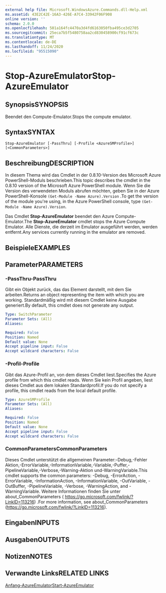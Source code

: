 ```yaml
---
external help file: Microsoft.WindowsAzure.Commands.dll-Help.xml
ms.assetid: 43E2C42E-16A3-426E-A7C4-33942F06F908
online version: ''
schema: 2.0.0
ms.openlocfilehash: 501a164fc4470a3d4fd6163050fba495ce3d2705
ms.sourcegitcommit: 25eca7b5f5480758aa2cd830458900cf91cf673c
ms.translationtype: MT
ms.contentlocale: de-DE
ms.lasthandoff: 11/24/2020
ms.locfileid: "95515090"
---
```

# <span data-ttu-id="33606-101">Stop-AzureEmulator</span><span class="sxs-lookup"><span data-stu-id="33606-101">Stop-AzureEmulator</span></span>

## <span data-ttu-id="33606-102">Synopsis</span><span class="sxs-lookup"><span data-stu-id="33606-102">SYNOPSIS</span></span>
<span data-ttu-id="33606-103">Beendet den Compute-Emulator.</span><span class="sxs-lookup"><span data-stu-id="33606-103">Stops the compute emulator.</span></span>

## <span data-ttu-id="33606-104">Syntax</span><span class="sxs-lookup"><span data-stu-id="33606-104">SYNTAX</span></span>

```
Stop-AzureEmulator [-PassThru] [-Profile <AzureSMProfile>] [<CommonParameters>]
```

## <span data-ttu-id="33606-105">Beschreibung</span><span class="sxs-lookup"><span data-stu-id="33606-105">DESCRIPTION</span></span>
<span data-ttu-id="33606-106">In diesem Thema wird das Cmdlet in der 0.8.10-Version des Microsoft Azure PowerShell-Moduls beschrieben.</span><span class="sxs-lookup"><span data-stu-id="33606-106">This topic describes the cmdlet in the 0.8.10 version of the Microsoft Azure PowerShell module.</span></span>
<span data-ttu-id="33606-107">Wenn Sie die Version des verwendeten Moduls abrufen möchten, geben Sie in der Azure PowerShell-Konsole `(Get-Module -Name Azure).Version` .</span><span class="sxs-lookup"><span data-stu-id="33606-107">To get the version of the module you're using, in the Azure PowerShell console, type `(Get-Module -Name Azure).Version`.</span></span>

<span data-ttu-id="33606-108">Das Cmdlet **Stop-AzureEmulator** beendet den Azure Compute-Emulator.</span><span class="sxs-lookup"><span data-stu-id="33606-108">The **Stop-AzureEmulator** cmdlet stops the Azure Compute Emulator.</span></span>
<span data-ttu-id="33606-109">Alle Dienste, die derzeit im Emulator ausgeführt werden, werden entfernt.</span><span class="sxs-lookup"><span data-stu-id="33606-109">Any services currently running in the emulator are removed.</span></span>

## <span data-ttu-id="33606-110">Beispiele</span><span class="sxs-lookup"><span data-stu-id="33606-110">EXAMPLES</span></span>

## <span data-ttu-id="33606-111">Parameter</span><span class="sxs-lookup"><span data-stu-id="33606-111">PARAMETERS</span></span>

### <span data-ttu-id="33606-112">-PassThru</span><span class="sxs-lookup"><span data-stu-id="33606-112">-PassThru</span></span>
<span data-ttu-id="33606-113">Gibt ein Objekt zurück, das das Element darstellt, mit dem Sie arbeiten.</span><span class="sxs-lookup"><span data-stu-id="33606-113">Returns an object representing the item with which you are working.</span></span>
<span data-ttu-id="33606-114">Standardmäßig wird mit diesem Cmdlet keine Ausgabe generiert.</span><span class="sxs-lookup"><span data-stu-id="33606-114">By default, this cmdlet does not generate any output.</span></span>

```yaml
Type: SwitchParameter
Parameter Sets: (All)
Aliases: 

Required: False
Position: Named
Default value: None
Accept pipeline input: False
Accept wildcard characters: False
```

### <span data-ttu-id="33606-115">-Profil</span><span class="sxs-lookup"><span data-stu-id="33606-115">-Profile</span></span>
<span data-ttu-id="33606-116">Gibt das Azure-Profil an, von dem dieses Cmdlet liest.</span><span class="sxs-lookup"><span data-stu-id="33606-116">Specifies the Azure profile from which this cmdlet reads.</span></span>
<span data-ttu-id="33606-117">Wenn Sie kein Profil angeben, liest dieses Cmdlet aus dem lokalen Standardprofil.</span><span class="sxs-lookup"><span data-stu-id="33606-117">If you do not specify a profile, this cmdlet reads from the local default profile.</span></span>

```yaml
Type: AzureSMProfile
Parameter Sets: (All)
Aliases: 

Required: False
Position: Named
Default value: None
Accept pipeline input: False
Accept wildcard characters: False
```

### <span data-ttu-id="33606-118">CommonParameters</span><span class="sxs-lookup"><span data-stu-id="33606-118">CommonParameters</span></span>
<span data-ttu-id="33606-119">Dieses Cmdlet unterstützt die allgemeinen Parameter:-Debug,-Fehler Aktion,-ErrorVariable,-InformationVariable,-Variable,-Puffer,-PipelineVariable,-Verbose,-Warning-Aktion und-WarningVariable.</span><span class="sxs-lookup"><span data-stu-id="33606-119">This cmdlet supports the common parameters: -Debug, -ErrorAction, -ErrorVariable, -InformationAction, -InformationVariable, -OutVariable, -OutBuffer, -PipelineVariable, -Verbose, -WarningAction, and -WarningVariable.</span></span> <span data-ttu-id="33606-120">Weitere Informationen finden Sie unter about_CommonParameters ( https://go.microsoft.com/fwlink/?LinkID=113216) .</span><span class="sxs-lookup"><span data-stu-id="33606-120">For more information, see about_CommonParameters (https://go.microsoft.com/fwlink/?LinkID=113216).</span></span>

## <span data-ttu-id="33606-121">Eingaben</span><span class="sxs-lookup"><span data-stu-id="33606-121">INPUTS</span></span>

## <span data-ttu-id="33606-122">Ausgaben</span><span class="sxs-lookup"><span data-stu-id="33606-122">OUTPUTS</span></span>

## <span data-ttu-id="33606-123">Notizen</span><span class="sxs-lookup"><span data-stu-id="33606-123">NOTES</span></span>

## <span data-ttu-id="33606-124">Verwandte Links</span><span class="sxs-lookup"><span data-stu-id="33606-124">RELATED LINKS</span></span>

[<span data-ttu-id="33606-125">Anfang-AzureEmulator</span><span class="sxs-lookup"><span data-stu-id="33606-125">Start-AzureEmulator</span></span>](./Start-AzureEmulator.md)



